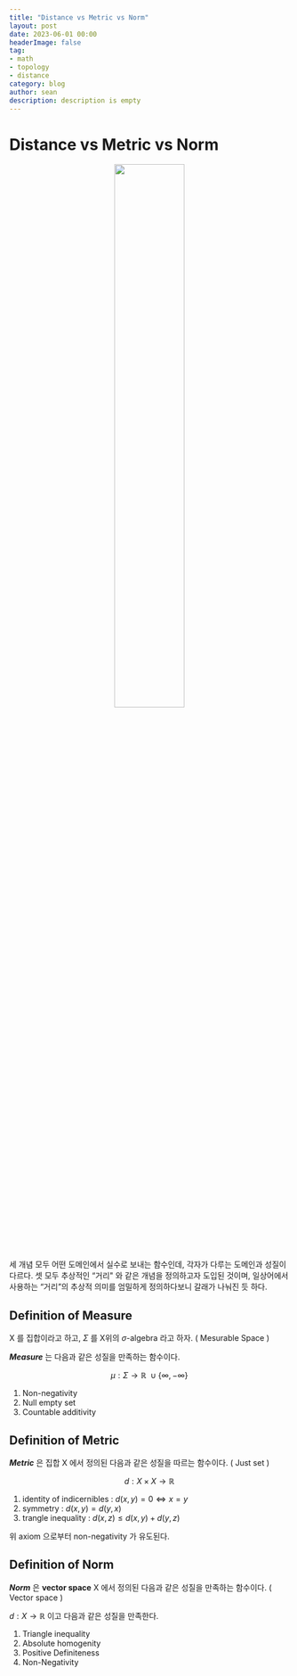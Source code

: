 ```yaml
---
title: "Distance vs Metric vs Norm"
layout: post
date: 2023-06-01 00:00
headerImage: false
tag:
- math
- topology
- distance
category: blog
author: sean
description: description is empty
---
```



# Distance vs Metric vs Norm
<div style="text-align: center;">
    <img class="title-image" src="{{ site.url }}/assets/images/blog/Mathematical_Spaces.png" style="width: 50%;">
</div>

세 개념 모두 어떤 도메인에서 실수로 보내는 함수인데, 각자가 다루는 도메인과 성질이 다르다.
셋 모두 추상적인 “거리" 와 같은 개념을 정의하고자 도입된 것이며, 일상어에서 사용하는 “거리”의 추상적 의미를 엄밀하게 정의하다보니 갈래가 나눠진 듯 하다.

Definition of Measure
---

X 를 집합이라고 하고, $\Sigma$ 를 X위의 $\sigma$-algebra 라고 하자.  ( Mesurable Space )

***Measure*** 는 다음과 같은 성질을 만족하는 함수이다.

$$ \mu: \Sigma\rightarrow \mathbb{R}\ \cup \{ \infty,-\infty\} $$

1. Non-negativity
2. Null empty set
3. Countable additivity


Definition of Metric
---

***Metric*** 은 집합 X 에서 정의된 다음과 같은 성질을 따르는 함수이다. ( Just set )

$$ d:X \times X \rightarrow \mathbb{R} $$

1. identity of indicernibles :  $d(x,y)=0 \iff x=y$
2. symmetry : $d(x,y) =d(y,x)$
3. trangle inequality : $d(x,z) \le d(x,y) +d(y,z)$

위 axiom 으로부터 non-negativity 가 유도된다.

Definition of Norm
---

***Norm*** 은 **vector space** X 에서 정의된 다음과 같은 성질을 만족하는 함수이다.  ( Vector space )

$d:X \rightarrow \mathbb{R}$ 이고 다음과 같은 성질을 만족한다.

1. Triangle inequality
2. Absolute homogenity
3. Positive Definiteness
4. Non-Negativity

